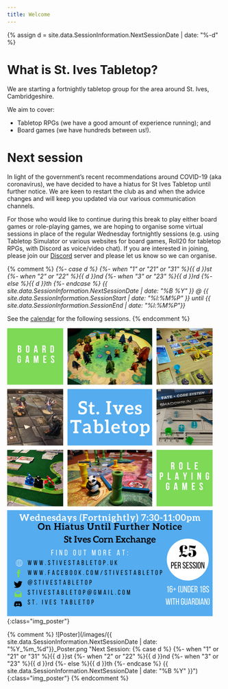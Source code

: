 ```yaml
---
title: Welcome
---
```


{% assign d = site.data.SessionInformation.NextSessionDate | date: "%-d" %}

# What is St. Ives Tabletop?

We are starting a fortnightly tabletop group for the area around St. Ives, Cambridgeshire.

We aim to cover:
* Tabletop RPGs (we have a good amount of experience running); and
* Board games (we have hundreds between us!).

# Next session

In light of the government’s recent recommendations around COVID-19 (aka coronavirus), we have decided to have a hiatus for St Ives Tabletop until further notice.
We are keen to restart the club as and when the advice changes and will keep you updated via our various communication channels.

For those who would like to continue during this break to play either board games or role-playing games, we are hoping to organise some virtual sessions in place of the regular Wednesday fortnightly sessions (e.g. using Tabletop Simulator or various websites for board games, Roll20 for tabletop RPGs, with Discord as voice/video chat).
If you are interested in joining, please join our [Discord](https://discord.gg/bScV82f) server and please let us know so we can organise.

{% comment %}
*{%- case d %}
	{%- when "1" or "21" or "31" %}{{ d }}st
	{%- when "2" or "22" %}{{ d }}nd
	{%- when "3" or "23" %}{{ d }}rd
	{%- else %}{{ d }}th
{%- endcase %} {{ site.data.SessionInformation.NextSessionDate | date: "%B %Y" }} @ {{ site.data.SessionInformation.SessionStart | date: "%l:%M%P" }} until {{ site.data.SessionInformation.SessionEnd | date: "%l:%M%P"}}*

See the [calendar](/Calendar.html) for the following sessions.
{% endcomment %}

![Poster](/images/Poster_OnHiatus.png){:class="img_poster"}

{% comment %}
![Poster](/images/{{ site.data.SessionInformation.NextSessionDate | date: "%Y_%m_%d"}}_Poster.png "Next Session: {% case d %}
	{%- when "1" or "21" or "31" %}{{ d }}st
	{%- when "2" or "22" %}{{ d }}nd
	{%- when "3" or "23" %}{{ d }}rd
	{%- else %}{{ d }}th
{%- endcase %} {{ site.data.SessionInformation.NextSessionDate | date: "%B %Y" }}"){:class="img_poster"}
{% endcomment %}
